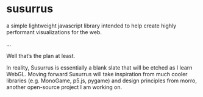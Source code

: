 # susurrus

a simple lightweight javascript library intended to help create highly performant visualizations for the web.

...

Well that’s the plan at least.

In reality, Susurrus is essentially a blank slate that will be etched as I learn WebGL. Moving forward Susurrus will take inspiration from much cooler libraries (e.g. MonoGame, p5.js, pygame) and design principles from morro, another open-source project I am working on.
